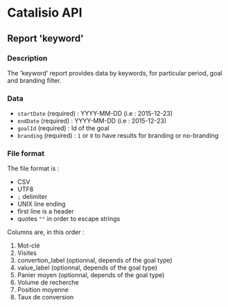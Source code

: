 # Catalisio API
## Report 'keyword'
### Description
The 'keyword' report provides data by keywords, for particular period, goal and branding filter.
### Data
* `startDate` (required) : YYYY-MM-DD (i.e : 2015-12-23)
* `endDate` (required) : YYYY-MM-DD (i.e : 2015-12-23)
* `goalId` (required) : Id of the goal 
* `branding` (required) : `1` or `0` to have results for branding or no-branding
### File format
The file format is :
* CSV
* UTF8
* `;` delimiter
* UNIX line ending
* first line is a header
* quotes `""` in order to escape strings

Columns are, in this order :

1. Mot-clé
2. Visites
3. convertion_label (optionnal, depends of the goal type)
4. value_label (optionnal, depends of the goal type)
5. Panier moyen (optionnal, depends of the goal type)
6. Volume de recherche
7. Position moyenne
8. Taux de conversion

